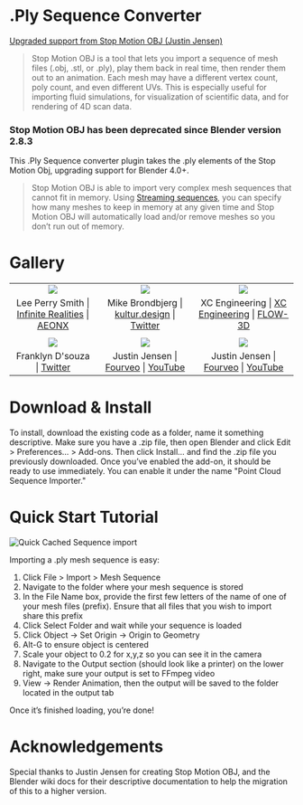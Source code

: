 # .Ply Sequence Converter
[Upgraded support from Stop Motion OBJ (Justin Jensen) ](https://github.com/neverhood311/Stop-motion-OBJ/wiki#quick-start)

> Stop Motion OBJ is a tool that lets you import a sequence of mesh files (.obj, .stl, or .ply), play them back in real time, then render them out to an animation. Each mesh may have a different vertex count, poly count, and even different UVs. This is especially useful for importing fluid simulations, for visualization of scientific data, and for rendering of 4D scan data.

### Stop Motion OBJ has been deprecated since Blender version 2.8.3

This .Ply Sequence converter plugin takes the .ply elements of the Stop Motion Obj, upgrading support for Blender 4.0+. 

> Stop Motion OBJ is able to import very complex mesh sequences that cannot fit in memory. Using [Streaming sequences](https://github.com/neverhood311/Stop-motion-OBJ/wiki#streaming), you can specify how many meshes to keep in memory at any given time and Stop Motion OBJ will automatically load and/or remove meshes so you don’t run out of memory.

# Gallery
| | | |
|:---:|:---:|:---:|
|[<img src="imgs/lee_perry_smith_256.gif">](https://github.com/neverhood311/Stop-motion-OBJ/wiki#gallery)|[<img src="imgs/mike_brondbjerg_s2g_neural_256.gif">](https://github.com/neverhood311/Stop-motion-OBJ/wiki#gallery)|[<img src="imgs/water_splash_256.gif">](https://github.com/neverhood311/Stop-motion-OBJ/wiki#gallery)|
|Lee Perry Smith \| [Infinite Realities](https://ir-ltd.net/) \| [AEONX](https://aeonx.com/)|Mike Brondbjerg \| [kultur.design](http://www.kultur.design/) \| [Twitter](https://twitter.com/mikebrondbjerg)|XC Engineering \| [XC Engineering](https://www.xceng.com/en/) \| [FLOW-3D](https://www.flow3d.com/)|
||||
|[<img src="imgs/frank_dsouza_256.gif">](https://github.com/neverhood311/Stop-motion-OBJ/wiki#gallery)|[<img src="imgs/day_107_256.gif">](https://github.com/neverhood311/Stop-motion-OBJ/wiki#gallery)|[<img src="imgs/day_109_256.gif">](https://github.com/neverhood311/Stop-motion-OBJ/wiki#gallery)|
|Franklyn D'souza \| [Twitter](https://twitter.com/franklynd/status/1231625663095934977)|Justin Jensen \| [Fourveo](https://www.researchgate.net/publication/325426062_Fourveo_Integration_of_4D_Animation_into_Conventional_3D_Animation_Workflows) \| [YouTube](https://www.youtube.com/channel/UCHnTdtUrB1L_1Xyid8tyZPg)|Justin Jensen \| [Fourveo](https://www.researchgate.net/publication/325426062_Fourveo_Integration_of_4D_Animation_into_Conventional_3D_Animation_Workflows) \| [YouTube](https://www.youtube.com/channel/UCHnTdtUrB1L_1Xyid8tyZPg)|


# Download & Install
To install, download the existing code as a folder, name it something descriptive. Make sure you have a .zip file, then open Blender and click Edit > Preferences... > Add-ons. Then click Install… and find the .zip file you previously downloaded. Once you’ve enabled the add-on, it should be ready to use immediately. You can enable it under the name "Point Cloud Sequence Importer."

# Quick Start Tutorial
<img src="imgs/cached_import_s2g_octree.gif" title="Quick Cached Sequence import">

Importing a .ply mesh sequence is easy:
1. Click File > Import > Mesh Sequence
1. Navigate to the folder where your mesh sequence is stored
1. In the File Name box, provide the first few letters of the name of one of your mesh files (prefix). Ensure that all files that you wish to import share this prefix
1. Click Select Folder and wait while your sequence is loaded
1. Click Object -> Set Origin -> Origin to Geometry
1. Alt-G to ensure object is centered
1. Scale your object to 0.2 for x,y,z so you can see it in the camera
1. Navigate to the Output section (should look like a printer) on the lower right, make sure your output is set to FFmpeg video
1. View -> Render Animation, then the output will be saved to the folder located in the output tab

Once it’s finished loading, you’re done!

# Acknowledgements
Special thanks to Justin Jensen for creating Stop Motion OBJ, and the Blender wiki docs for their descriptive documentation to help the migration of this to a higher version.

